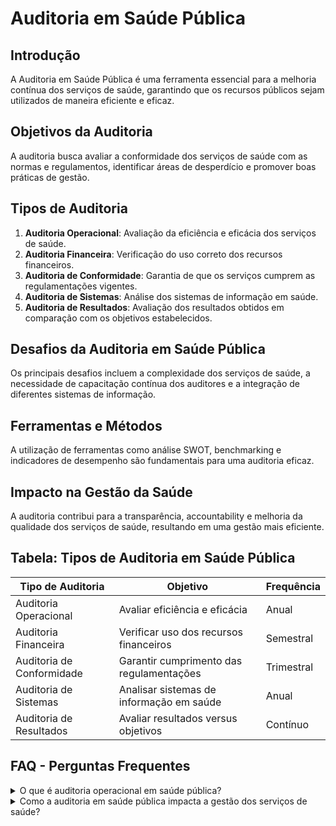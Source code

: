 
# Auditoria em Saúde Pública

## Introdução
A Auditoria em Saúde Pública é uma ferramenta essencial para a melhoria contínua dos serviços de saúde, garantindo que os recursos públicos sejam utilizados de maneira eficiente e eficaz.

## Objetivos da Auditoria
A auditoria busca avaliar a conformidade dos serviços de saúde com as normas e regulamentos, identificar áreas de desperdício e promover boas práticas de gestão.

## Tipos de Auditoria
1. **Auditoria Operacional**: Avaliação da eficiência e eficácia dos serviços de saúde.
2. **Auditoria Financeira**: Verificação do uso correto dos recursos financeiros.
3. **Auditoria de Conformidade**: Garantia de que os serviços cumprem as regulamentações vigentes.
4. **Auditoria de Sistemas**: Análise dos sistemas de informação em saúde.
5. **Auditoria de Resultados**: Avaliação dos resultados obtidos em comparação com os objetivos estabelecidos.

## Desafios da Auditoria em Saúde Pública
Os principais desafios incluem a complexidade dos serviços de saúde, a necessidade de capacitação contínua dos auditores e a integração de diferentes sistemas de informação.

## Ferramentas e Métodos
A utilização de ferramentas como análise SWOT, benchmarking e indicadores de desempenho são fundamentais para uma auditoria eficaz.

## Impacto na Gestão da Saúde
A auditoria contribui para a transparência, accountability e melhoria da qualidade dos serviços de saúde, resultando em uma gestão mais eficiente.

## Tabela: Tipos de Auditoria em Saúde Pública
| Tipo de Auditoria         | Objetivo                                   | Frequência |
|---------------------------|--------------------------------------------|------------|
| Auditoria Operacional      | Avaliar eficiência e eficácia              | Anual      |
| Auditoria Financeira       | Verificar uso dos recursos financeiros     | Semestral  |
| Auditoria de Conformidade  | Garantir cumprimento das regulamentações   | Trimestral |
| Auditoria de Sistemas      | Analisar sistemas de informação em saúde   | Anual      |
| Auditoria de Resultados    | Avaliar resultados versus objetivos        | Contínuo   |

## FAQ - Perguntas Frequentes

<details>
<summary>O que é auditoria operacional em saúde pública?</summary>
A auditoria operacional é a avaliação da eficiência e eficácia dos serviços de saúde, buscando identificar áreas de melhoria e boas práticas de gestão.
</details>

<details>
<summary>Como a auditoria em saúde pública impacta a gestão dos serviços de saúde?</summary>
A auditoria promove a transparência e a accountability, ajudando a melhorar a qualidade e a eficiência dos serviços prestados à população.
</details>
